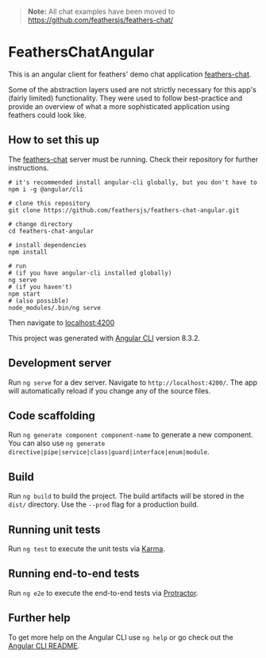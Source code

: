 > __Note:__ All chat examples have been moved to https://github.com/feathersjs/feathers-chat/

# FeathersChatAngular

This is an angular client for feathers' demo chat application [feathers-chat](https://github.com/feathersjs/feathers-chat).

Some of the abstraction layers used are not strictly necessary for this app's (fairly limited) functionality. They were used to follow best-practice and provide an overview of what a more sophisticated application using feathers could look like.

## How to set this up

The [feathers-chat](https://github.com/feathersjs/feathers-chat) server must be running. Check their repository for further instructions.

    # it's recommended install angular-cli globally, but you don't have to 
    npm i -g @angular/cli
    
    # clone this repository
    git clone https://github.com/feathersjs/feathers-chat-angular.git
    
    # change directory
    cd feathers-chat-angular
    
    # install dependencies
    npm install
    
    # run 
    # (if you have angular-cli installed globally)
    ng serve
    # (if you haven't)
    npm start
    # (also possible)
    node_modules/.bin/ng serve
    
Then navigate to [localhost:4200](http://localhost:4200) 

This project was generated with [Angular CLI](https://github.com/angular/angular-cli) version 8.3.2.

## Development server

Run `ng serve` for a dev server. Navigate to `http://localhost:4200/`. The app will automatically reload if you change any of the source files.

## Code scaffolding

Run `ng generate component component-name` to generate a new component. You can also use `ng generate directive|pipe|service|class|guard|interface|enum|module`.

## Build

Run `ng build` to build the project. The build artifacts will be stored in the `dist/` directory. Use the `--prod` flag for a production build.

## Running unit tests

Run `ng test` to execute the unit tests via [Karma](https://karma-runner.github.io).

## Running end-to-end tests

Run `ng e2e` to execute the end-to-end tests via [Protractor](http://www.protractortest.org/).

## Further help

To get more help on the Angular CLI use `ng help` or go check out the [Angular CLI README](https://github.com/angular/angular-cli/blob/master/README.md).

